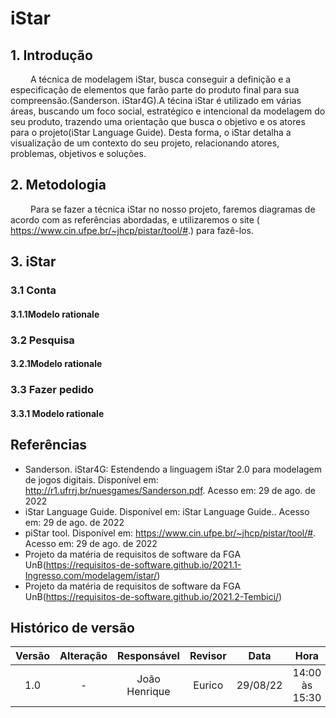 # iStar

## 1. Introdução
&emsp;&emsp; A técnica de modelagem iStar, busca conseguir a definição e a especificação de elementos que farão parte do produto final para sua compreensão.(Sanderson. iStar4G).A técina iStar é utilizado em várias áreas, buscando um foco social, estratégico e intencional da modelagem do seu produto, trazendo uma orientação que busca o objetivo e os atores para o projeto(iStar Language Guide). Desta forma, o iStar detalha a visualização de um contexto do seu projeto, relacionando atores, problemas, objetivos e soluções.

## 2. Metodologia
&emsp;&emsp; Para se fazer a técnica iStar no nosso projeto, faremos diagramas de acordo com as referências abordadas, e utilizaremos o site ( https://www.cin.ufpe.br/~jhcp/pistar/tool/#.) para fazê-los.

## 3. iStar
### 3.1 Conta
#### 3.1.1Modelo rationale

### 3.2 Pesquisa
#### 3.2.1Modelo rationale

### 3.3 Fazer pedido
#### 3.3.1 Modelo rationale

## Referências
- Sanderson. iStar4G: Estendendo a linguagem iStar 2.0 para modelagem de jogos digitais. Disponível em: http://r1.ufrrj.br/nuesgames/Sanderson.pdf. Acesso em: 29 de ago. de 2022
- iStar Language Guide. Disponível em: iStar Language Guide.. Acesso em: 29 de ago. de 2022
-  piStar tool. Disponível em: https://www.cin.ufpe.br/~jhcp/pistar/tool/#. Acesso em: 29 de ago. de 2022
- Projeto da matéria de requisitos de software da FGA UnB(https://requisitos-de-software.github.io/2021.1-Ingresso.com/modelagem/istar/)
- Projeto da matéria de requisitos de software da FGA UnB(https://requisitos-de-software.github.io/2021.2-Tembici/)

## Histórico de versão

| Versão |      Alteração      | Responsável |           Revisor            |   Data   | Hora  |
| :----: | :-----------------: | :---------: | :--------------------------: | :------: | :------: |
|  1.0   |          -          |    João Henrique    |Eurico               | 29/08/22 |14:00 às 15:30 |